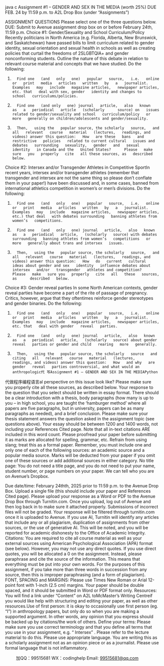 java c
Assignment   #1 – GENDER   AND   SEX   IN   THE   MEDIA   (worth   25%)
DUE   FEB. 24 by   11:59 p.m. to   A2L   Drop   Box   (under   “Assignments”)


ASSIGNMENT QUESTIONS
Please select one of the three   questions   below.
DUE: Submit to Avenue assignment drop   box on   or   before   February   24th,   11:59   p.m.   Choice #1: Gender/Sexuality and School Curriculum/Policy
Recently   politicians   in   North America   (e.g.   Florida, Alberta,   New   Brunswick, and Saskatchewan)   have   passed   bills to   limit curriculum   related to gender   identity, sexual orientation   and   sexual   health   in schools as well as   creating   policies that   curtail the   freedoms   of   2SLGBTQIA+   and   gender   nonconforming students.    Outline the   nature of this   debate   in   relation to   relevant   course   material and concepts that we   have   studied.
Do the following:
1.       Find one   (and   only   one)   popular   source,   i.e.   online   or   print   media   articles   written   by   a   journalist.   Examples   may   include   magazine articles,   newspaper articles, etc. that   deal with sex, gender   identity and changes to   school   curriculums/policies.
2.       Find one   (and only   one) journal   article,   also   known   as   a   periodical   article   (scholarly      source) on   issues   related to gender/sexuality and school   curriculum/policy   or   more   generally on children/adolescents and gender/sexuality.
3.       Then,   using the   popular source, the scholarly   source,   and   all   relevant   course   material   (lectures,   readings, and videos) answer this question:   How   are these   bans   and   restrictive   policies   related to current cultural   issues and debates   surrounding   sexuality,   gender   and   sexual   identity   in Canada and the   United States?      Please   make sure   you   properly   cite   all these sources, as   described   below.
Choice #2:   Intersex and/or Transgender Athletes in Competitive SportIn   recent years,   intersex and/or transgender athletes   (remember that transgender and   intersex   are   not the same thing so   please don’t   conflate them   in   your   paper!)   have   been   discussed   and, in some cases,   banned from   international athletics competition   in   women’s   or   men’s   divisions.
Do the following:
1.       Find one   (and   only   one)   popular   source,   i.e.   online   or   print   media   articles   written   by   a   journalist.   Examples   may   include   magazine articles,   newspaper articles, etc.) that deal   with debates surrounding   banning athletes from women’s   competitions.
2.       Find one   (and   only   one) journal   article,   also   known   as   a   periodical   article,   (scholarly   source) with debates surrounding   banning athletes from women’s   competitions   or   more   generally about trans and intersex   issues.




3.       Then,   using the   popular source, the scholarly   source,   and   all   relevant   course   material   (lectures,   readings, and videos) answer this question:   How   do   current   cultural   ideas about gender and sex   identity   influence debates about   intersex   and/or   transgender   athletes and competition?    Please   make   sure you   properly   cite   all   these   sources,   as      described   below.
Choice #3: Gender   reveal   parties
In some   North American contexts, gender   reveal   parties   have   become a   part   of   the   rite   of   passage of   pregnancy. Critics,   however, argue that they   oftentimes   reinforce gender stereotypes and gender   binaries.
Do the following:
1.       Find one   (and   only   one)   popular   source,   i.e.   online   or   print   media   articles   written   by   a   journalist.   Examples   may   include   magazine articles,   newspaper articles, etc. that   deal with gender   reveal   parties.
2.       Find one   (and   only   one) journal   article,   also   known   as   a   periodical   article,   (scholarly   source) about gender   reveal   parties or gender and child   rearing   more   generally.
3.       Then,   using the   popular source, the scholarly   source   and   citing   all   relevant   course   material   (lectures,   readings, and videos) answer this question:   How   and why   are   gender   reveal   parties controversial, and what would an   anthropologic代 写Assignment #1 – GENDER AND SEX IN THE MEDIAPython
代做程序编程语言al   perspective   on   this   issue   look   like?   Please   make sure you   properly cite all these   sources,   as   described   below.
Your   response to the question that you select should   be   written   in   essay   format.   There   should be a clear   introduction with a thesis,   body   paragraphs   (how   many   is   up   to   you –   in   high   school,      you are taught the ‘hamburger   method’ where all   papers are   five   paragraphs,   but   in   university,   papers can   be as   many   paragraphs as   needed), and   a   brief   conclusion.   Please   make   sure your    thesis statement answers the question asked in   the   assignment   topic   (see   questions   above).
Your essay should   be   between   1200 and   1400 words,   not   including your   References   Cited page.   Note that all   in-text citations ARE included   in this   word   count.   Please   proofread   your   paper   before submitting   it as   marks are allocated for   spelling,   grammar,   etc.   Refrain   from   using   slang; treat this as a formal   paper.   Remember, you   must   include one   and   only   one   of   each   of   the following sources: an academic source   and   a   popular   media   source.   Marks   will   be   deducted   from your   paper   if you omit one of these sources   or   add   additional   sources   in   either   category.
No title   page: You do   not   need a title   page, and   you   do   not   need   to   put   your   name,   student   number, or   page   numbers on your   paper. We can   tell   who   you   are   on   Avenue’s   Dropbox.


Due date/time:   February   24thth,   2025   prior to   11:59   p.m. to the Avenue   Drop   Box.   Upload a   single file   (this should   include   your   paper and   References Cited   page).   Please   upload your response as a Word or   PDF to   the   Avenue   Drop   Box   through Turnitin.com.   Once   you   upload,   log out of Avenue and then   log   back in to   make   sure   it   attached   properly.   Submissions   of   incorrect files will   not   be graded. Your   response will   be filtered through turnitin.com once   it   is   uploaded to Avenue.    If you   use AI, Turnitin will   identify any   articles that   include   any   or   all   plagiarism, duplication of assignments from other sources,   or the   use   of   generative   AI.      This   will   be   noted, and you will   be   reported for academic dishonesty to the   Office   of Academic   Integrity.
Citations: You are   required to cite all   course   material   as   well   as your   external   sources   using   American   Psychological Association   (APA) format   (see   below).   However, you   may   not   use any   direct quotes.   If you   use direct quotes, you will   be allocated   a   0   on   the   assignment.   Instead,      please   paraphrase and cite the source of the   information.   This   means   that   everything   must   be   put   into your own words.   For the   purposes of this   assignment,   if you take   more   than   three   words   in succession from any source, then this   is   improper   paraphrasing   (and   a   form   of   plagiarism).
FONT, SPACING and   MARGINS:   Please   use Times   New   Roman or Arial   12-point font with   1-inch   (2.5 cm)   margins. Your   paper should   be double spaced,   and   it   should   be   submitted   in   Word   or   PDF format   only.
Resources: You   will   find   a   link   under   “Content” on   A2L   toMcMaster’s   Writing   Centreif   you would   like   help with structuring and   editing your   paper,   as   well   as   other   resources.Use of first   person:   it   is okay to occasionally   use first   person   (eg. “I”)   in   anthropology   papers,   but only do so when you   are   making   a   supported   argument.   In   other   words,   any   opinion that   you express should   be   backed   up   by citations/the work   of others.
Define your terms:   Please   make sure you   use correct terminology and   that   you   define   all   terms   that you   use   in your assignment, e.g. “   Intersex”   .      Please   refer to the   lecture   material to   do   this.
Please   use appropriate   language.    You are writing this as a   scholarly   assignment   not   as   an   opinion   piece or as a journalist.    Please   use formal   language that   is   not   inflammatory.


   



         
加QQ：99515681  WX：codinghelp  Email: 99515681@qq.com
